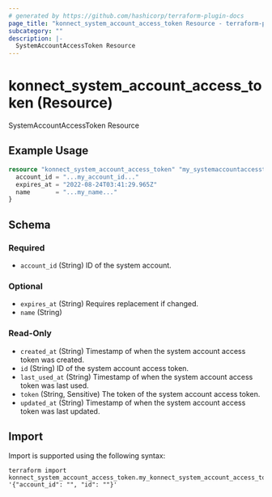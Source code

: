 ```yaml
---
# generated by https://github.com/hashicorp/terraform-plugin-docs
page_title: "konnect_system_account_access_token Resource - terraform-provider-konnect"
subcategory: ""
description: |-
  SystemAccountAccessToken Resource
---
```


# konnect_system_account_access_token (Resource)

SystemAccountAccessToken Resource

## Example Usage

```terraform
resource "konnect_system_account_access_token" "my_systemaccountaccesstoken" {
  account_id = "...my_account_id..."
  expires_at = "2022-08-24T03:41:29.965Z"
  name       = "...my_name..."
}
```

<!-- schema generated by tfplugindocs -->
## Schema

### Required

- `account_id` (String) ID of the system account.

### Optional

- `expires_at` (String) Requires replacement if changed.
- `name` (String)

### Read-Only

- `created_at` (String) Timestamp of when the system account access token was created.
- `id` (String) ID of the system account access token.
- `last_used_at` (String) Timestamp of when the system account access token was last used.
- `token` (String, Sensitive) The token of the system account access token.
- `updated_at` (String) Timestamp of when the system account access token was last updated.

## Import

Import is supported using the following syntax:

```shell
terraform import konnect_system_account_access_token.my_konnect_system_account_access_token '{"account_id": "", "id": ""}'
```
